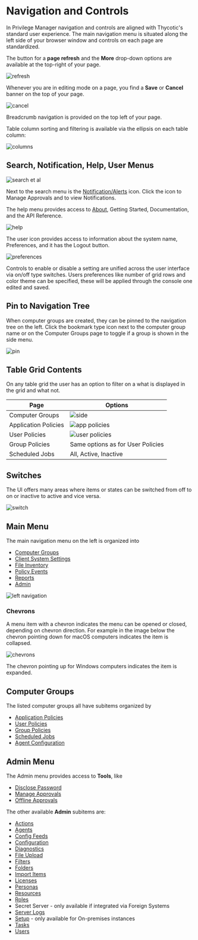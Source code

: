 [title]: # (Navigation and Controls)
[tags]: # (menus)
[priority]: # (1)
# Navigation and Controls

In Privilege Manager navigation and controls are aligned with Thycotic's standard user experience.  The main navigation menu is situated along the left side of your browser window and controls on each page are standardized.

The button for a __page refresh__ and the __More__ drop-down options are available at the top-right of your page.

![refresh](images/refresh-more.png "Refresh and More button")

Whenever you are in editing mode on a page, you find a __Save__ or __Cancel__ banner on the top of your page.

![cancel](images/save-cancel.png "Cancel/Save banner in editing mode")

Breadcrumb navigation is provided on the top left of your page.

Table column sorting and filtering is available via the ellipsis on each table column:

![columns](images/column-set.png "Column based sorting/filtering on tables")

## Search, Notification, Help, User Menus

![search et al](images/settings.png "Search, Notifications, Help, and User Menu")

Next to the search menu is the [Notification/Alerts](../alert/index.md) icon. Click the icon to Manage Approvals and to view Notifications.

The help menu provides access to [About](about.md), Getting Started, Documentation, and the API Reference.

![help](images/help.png "Help menu")

The user icon provides access to information about the system name, Preferences, and it has the Logout button.

![preferences](images/pref.png "User preferences")

Controls to enable or disable a setting are unified across the user interface via on/off type switches. Users preferences like number of grid rows and color theme can be specified, these will be applied through the console one edited and saved.

## Pin to Navigation Tree

When computer groups are created, they can be pinned to the navigation tree on the left. Click the bookmark type icon next to the computer group name or on the Computer Groups page to toggle if a group is shown in the side menu.

![pin](images/pin-toggle.png "Toggle to Show in Side Menu")

## Table Grid Contents

On any table grid the user has an option to filter on a what is displayed in the grid and what not. 

| Page | Options |
| ----- | ----- |
| Computer Groups | ![side](images/side-menu-drop-down.png "Side Menu drop-down options") |
| Application Policies | ![app policies](images/app-pol.png "Application Policies drop-down options") |
| User Policies | ![user policies](images/user-pol.png "User Policies drop-down options")
| Group Policies | Same options as for User Policies |
| Scheduled Jobs | All, Active, Inactive |

## Switches

The UI offers many areas where items or states can be switched from off to on or inactive to active and vice versa.

![switch](images/switches.png "Switch settings")

## Main Menu

The main navigation menu on the left is organized into

* [Computer Groups](../../computer-groups/index.md)
* [Client System Settings](../../platforms/windows/client-system-settings.md)
* [File Inventory](../../file-inventory/index.md)
* [Policy Events](../../policy-events/index.md)
* [Reports](../../reports/index.md)
* [Admin](../../admin/index.md)

![left navigation](images/left-nav.png "Left navigation menu")

### Chevrons

A menu item with a chevron indicates the menu can be opened or closed, depending on chevron direction. For example in the image below the chevron pointing down for macOS computers indicates the item is collapsed.

![chevrons](images/chevrons.png "Chevron direction indicating closed or expanded menu items")

The chevron pointing up for Windows computers indicates the item is expanded.

## Computer Groups

The listed computer groups all have subitems organized by

* [Application Policies](../../computer-groups/app-control/policies/index.md)
* [User Policies](../../computer-groups/local-security/index.md)
* [Group Policies](../../computer-groups/local-security/index.md)
* [Scheduled Jobs](../../admin/tasks/client/index.md)
* [Agent Configuration](../../agents/index.md)

## Admin Menu

The Admin menu provides access to __Tools__, like

* [Disclose Password](../../admin/tools/pw-disclosure.md)
* [Manage Approvals](../../computer-groups/app-control/examples/approval/helpdesk.md)
* [Offline Approvals](../../computer-groups/app-control/examples/approval/offline-approval.md)

The other available __Admin__ subitems are:

* [Actions](../../admin/actions/index.md)
* [Agents](../../agents/index.md)
* [Config Feeds](../../admin/config-feeds/index.md)
* [Configuration](../../admin/config/index.md)
* [Diagnostics](../../admin/diagnostics/index.md)
* [File Upload](../../admin/file-upload/index.md)
* [Filters](../../admin/filters/index.md)
* [Folders](../../admin/folders/index.md)
* [Import Items](../../admin/import-items/index.md)
* [Licenses](../../admin/tasks/reset-license.md)
* [Personas](../../admin/personas/index.md)
* [Resources](../../admin/resources/index.md)
* [Roles](../../admin/roles/index.md)
* Secret Server - only available if integrated via Foreign Systems
* [Server Logs](../../admin/log-viewer/index.md)
* [Setup](../../install/upgrades/index.md) - only available for On-premises instances
* [Tasks](../../admin/tasks/index.md)
* [Users](../../admin/users/index.md)
